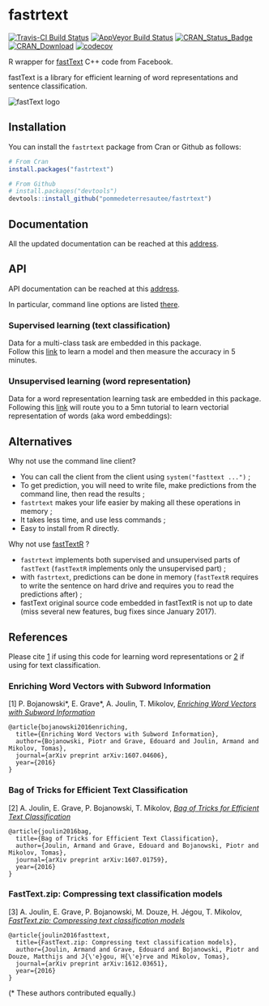 fastrtext
=========

[![Travis-CI Build Status](https://travis-ci.org/pommedeterresautee/fastrtext.svg?branch=master)](https://travis-ci.org/pommedeterresautee/fastrtext)
[![AppVeyor Build Status](https://ci.appveyor.com/api/projects/status/github/pommedeterresautee/fastrtext?branch=master&svg=true)](https://ci.appveyor.com/project/pommedeterresautee/fastrtext)
[![CRAN_Status_Badge](http://www.r-pkg.org/badges/version/fastrtext)](https://cran.r-project.org/package=fastrtext)
[![CRAN_Download](http://cranlogs.r-pkg.org/badges/fastrtext)](http://cran.rstudio.com/web/packages/fastrtext/index.html)
[![codecov](https://codecov.io/gh/pommedeterresautee/fastrtext/branch/master/graph/badge.svg)](https://codecov.io/gh/pommedeterresautee/fastrtext)

R wrapper for [fastText](https://github.com/facebookresearch/fastText) C++ code from Facebook.

fastText is a library for efficient learning of word representations and sentence classification.

![fastText logo](https://github.com/pommedeterresautee/fastrtext/raw/master/tools/logo.png) 

Installation
------------

You can install the `fastrtext` package from Cran or Github as follows:

```R
# From Cran
install.packages("fastrtext")

# From Github
# install.packages("devtools")
devtools::install_github("pommedeterresautee/fastrtext")
```

Documentation
-------------

All the updated documentation can be reached at this [address](https://pommedeterresautee.github.io/fastrtext/).

API
---

API documentation can be reached at this [address](https://pommedeterresautee.github.io/fastrtext/reference/index.html).

In particular, command line options are listed [there](https://pommedeterresautee.github.io/fastrtext/articles/list_command.html).

### Supervised learning (text classification)

Data for a multi-class task are embedded in this package.  
Follow this [link](https://pommedeterresautee.github.io/fastrtext/articles/supervised_learning.html) to learn a model and then measure the accuracy in 5 minutes.  


### Unsupervised learning (word representation)

Data for a word representation learning task are embedded in this package.  
Following this [link](https://pommedeterresautee.github.io/fastrtext/articles/unsupervised_learning.html) will route you to a 5mn tutorial to learn vectorial representation of words (aka word embeddings):  

Alternatives
------------

Why not use the command line client?  

* You can call the client from the client using `system("fasttext ...")` ;
* To get prediction, you will need to write file, make predictions from the command line, then read the results ;
* `fastrtext` makes your life easier by making all these operations in memory ;
* It takes less time, and use less commands ;
* Easy to install from R directly.

Why not use [fastTextR](https://github.com/mlampros/fastTextR/) ?  

* `fastrtext` implements both supervised and unsupervised parts of `fastText` (`fastTextR` implements only the unsupervised part) ;
* with `fastrtext`, predictions can be done in memory (`fastTextR` requires to write the sentence on hard drive and requires you to read the predictions after) ;
* fastText original source code embedded in fastTextR is not up to date (miss several new features, bug fixes since January 2017).

References
----------

Please cite [1](#enriching-word-vectors-with-subword-information) if using this code for learning word representations or [2](#bag-of-tricks-for-efficient-text-classification) if using for text classification.

### Enriching Word Vectors with Subword Information

[1] P. Bojanowski\*, E. Grave\*, A. Joulin, T. Mikolov, [*Enriching Word Vectors with Subword Information*](https://arxiv.org/abs/1607.04606)

```
@article{bojanowski2016enriching,
  title={Enriching Word Vectors with Subword Information},
  author={Bojanowski, Piotr and Grave, Edouard and Joulin, Armand and Mikolov, Tomas},
  journal={arXiv preprint arXiv:1607.04606},
  year={2016}
}
```

### Bag of Tricks for Efficient Text Classification

[2] A. Joulin, E. Grave, P. Bojanowski, T. Mikolov, [*Bag of Tricks for Efficient Text Classification*](https://arxiv.org/abs/1607.01759)

```
@article{joulin2016bag,
  title={Bag of Tricks for Efficient Text Classification},
  author={Joulin, Armand and Grave, Edouard and Bojanowski, Piotr and Mikolov, Tomas},
  journal={arXiv preprint arXiv:1607.01759},
  year={2016}
}
```

### FastText.zip: Compressing text classification models

[3] A. Joulin, E. Grave, P. Bojanowski, M. Douze, H. Jégou, T. Mikolov, [*FastText.zip: Compressing text classification models*](https://arxiv.org/abs/1612.03651)

```
@article{joulin2016fasttext,
  title={FastText.zip: Compressing text classification models},
  author={Joulin, Armand and Grave, Edouard and Bojanowski, Piotr and Douze, Matthijs and J{\'e}gou, H{\'e}rve and Mikolov, Tomas},
  journal={arXiv preprint arXiv:1612.03651},
  year={2016}
}
```

(\* These authors contributed equally.)
